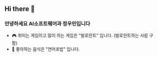 ## Hi there 👋

### 안녕하세요 AI소프트웨어과 정우민입니다



- 🎮 취미는 게임이고 많이 하는 게임은 "발로란트" 입니다.
  (발로란트하는 사람 구함)
- 🍣 좋아하는 음식은 "연어초밥" 입니다.
